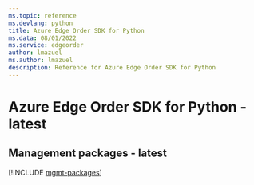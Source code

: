```yaml
---
ms.topic: reference
ms.devlang: python
title: Azure Edge Order SDK for Python
ms.data: 08/01/2022
ms.service: edgeorder
author: lmazuel
ms.author: lmazuel
description: Reference for Azure Edge Order SDK for Python
---
```

# Azure Edge Order SDK for Python - latest

## Management packages - latest
[!INCLUDE [mgmt-packages](edge-order-mgmt-index.md)]